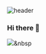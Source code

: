 ![header](https://capsule-render.vercel.app/api?type=rect&color=gradient&height=300&section=header&text=데이터와%20소통하는%20분석가&fontSize=70)

### Hi there 👋

<img src="https://img.shields.io/badge/Python-3766AB?style=flat-square&logo=Python&logoColor=white"/></a>&nbsp 

<!--
**Choi0514/Choi0514** is a ✨ _special_ ✨ repository because its `README.md` (this file) appears on your GitHub profile.

Here are some ideas to get you started:

- 🔭 I’m currently working on ...
- 🌱 I’m currently learning ...
- 👯 I’m looking to collaborate on ...
- 🤔 I’m looking for help with ...
- 💬 Ask me about ...
- 📫 How to reach me: ...
- 😄 Pronouns: ...
- ⚡ Fun fact: ...
-->
